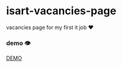 # isart-vacancies-page
vacancies page for my first it job ❤️

### demo 👁️
[DEMO](https://bodrovdev.github.io/isart-vacancies-page/)
